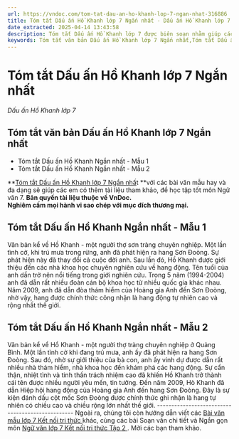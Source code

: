 ```yaml
---
url: https://vndoc.com/tom-tat-dau-an-ho-khanh-lop-7-ngan-nhat-316886
title: Tóm tắt Dấu ấn Hồ Khanh lớp 7 Ngắn nhất - Dấu ấn Hồ Khanh lớp 7 - VnDoc.com
date_extracted: 2025-04-14 13:43:58
description: Tóm tắt Dấu ấn Hồ Khanh lớp 7 được biên soạn nhằm giúp các em HS đạt kết quả tốt trong quá trình làm bài tập và học tập môn Ngữ văn lớp 7.
keywords: Tóm tắt văn bản Dấu ấn Hồ Khanh lớp 7 Ngắn nhất,Tóm tắt Dấu ấn Hồ Khanh Ngắn nhất,Dấu ấn Hồ Khanh lớp 7,Tóm tắt Dấu ấn Hồ Khanh lớp 7,Tóm tắt Dấu ấn Hồ Khanh,Tóm tắt nội dung văn bản Dấu ấn Hồ Khanh,tóm tắt văn bản Dấu ấn Hồ Khanh,viết đoạn văn tóm tắt văn bản lớp 7,tóm tắt văn bản,viết đoạn văn tóm tắt văn bản,đoạn văn tóm tắt văn bản
---
```


# Tóm tắt Dấu ấn Hồ Khanh lớp 7 Ngắn nhất
 _Dấu ấn Hồ Khanh lớp 7_
## **Tóm tắt văn bản Dấu ấn Hồ Khanh lớp 7 Ngắn nhất**
  * Tóm tắt Dấu ấn Hồ Khanh Ngắn nhất - Mẫu 1
  * Tóm tắt Dấu ấn Hồ Khanh Ngắn nhất - Mẫu 2

**[Tóm tắt Dấu ấn Hồ Khanh lớp 7 Ngắn nhấ](<https://vndoc.com/tom-tat-dau-an-ho-khanh-lop-7-ngan-nhat-316886>)t **với các bài văn mẫu hay và đa dạng sẽ giúp các em có thêm tài liệu tham khảo, để học tập tốt môn Ngữ văn 7.
**Bản quyền tài liệu thuộc về VnDoc.  
Nghiêm cấm mọi hành vi sao chép với mục đích thương mại.**
## **Tóm tắt Dấu ấn Hồ Khanh Ngắn nhất - Mẫu 1**
Văn bản kể về Hồ Khanh - một người thợ sơn tràng chuyên nghiệp. Một lần tình cờ, khi trú mưa trong rừng, anh đã phát hiện ra hang Sơn Đoòng. Sự phát hiện này đã thay đổi cả cuộc đời anh. Sau lần đó, Hồ Khanh được giới thiệu đến các nhà khoa học chuyên nghiên cứu về hang động. Tên tuổi của anh dần trở nên nổi tiếng trong giới nghiên cứu. Trong 5 năm \(1994-2004\) anh đã dẫn rất nhiều đoàn cán bộ khoa học từ nhiều quốc gia khác nhau. Năm 2009, anh đã dẫn đòa thám hiểm của Hoàng gia Anh đến Sơn Đoòng, nhờ vậy, hang được chính thức công nhận là hang động tự nhiên cao và rộng nhất thế giới.
## **Tóm tắt Dấu ấn Hồ Khanh Ngắn nhất - Mẫu 2**
Văn bản kể về Hồ Khanh - một người thợ tràng chuyên nghiệp ở Quảng Bình. Một lần tình cờ khi đang trú mưa, anh ấy đã phát hiện ra hang Sơn Đoòng. Sau đó, nhờ sự giới thiệu của bà con, anh ấy vinh dự được dẫn rất nhiều nhà thám hiểm, nhà khoa học đến khám phá các hang động. Sự cẩn thận, nhiệt tình và tinh thần trách nhiệm cao đã khiến Hồ Khanh trở thành cái tên được nhiều người yêu mến, tin tưởng. Đến năm 2009, Hò Khanh đã dẫn Hiệp hội hang động của Hoàng gia Anh đến hang Sơn Đoòng. Đây là sự kiện đánh dấu cột mốc Sơn Đoòng được chính thức ghi nhận là hang tự nhiên có chiều cao và chiều rộng lớn nhất thế giới.
\-------------------------------------------------
Ngoài ra, chúng tôi còn hướng dẫn viết các [ Bài văn mẫu lớp 7 Kết nối tri thức ](<https://vndoc.com/van-mau-lop-7kntt>) khác, cùng các bài Soạn văn chi tiết và Ngắn gọn môn [ Ngữ văn lớp 7 Kết nối tri thức Tập 2 ](<https://vndoc.com/ngu-van-7-kntt-tap2>) . Mời các bạn tham khảo.
